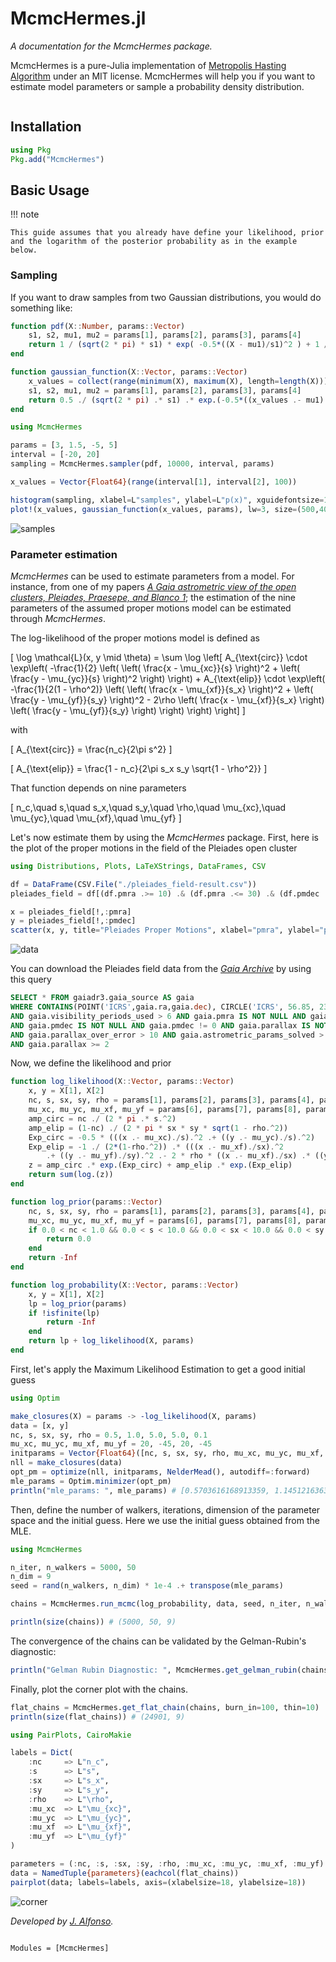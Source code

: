 # McmcHermes.jl


*A documentation for the McmcHermes package.*

McmcHermes is a pure-Julia implementation of [Metropolis Hasting Algorithm](https://en.wikipedia.org/wiki/Metropolis–Hastings_algorithm) under an MIT license. McmcHermes will help you if you want to estimate model parameters or sample a probability density distribution.

```@contents
```

## Installation

```julia
using Pkg
Pkg.add("McmcHermes")
```

## Basic Usage

!!! note

    This guide assumes that you already have define your likelihood, prior and the logarithm of the posterior probability as in the example below.


### Sampling

If you want to draw samples from two Gaussian distributions, you would do something like:

```julia
function pdf(X::Number, params::Vector)
    s1, s2, mu1, mu2 = params[1], params[2], params[3], params[4]
    return 1 / (sqrt(2 * pi) * s1) * exp( -0.5*((X - mu1)/s1)^2 ) + 1 / (sqrt(2 * pi) * s2) * exp( -0.5*((X - mu2)/s2)^2 )
end

function gaussian_function(X::Vector, params::Vector)
    x_values = collect(range(minimum(X), maximum(X), length=length(X)))
    s1, s2, mu1, mu2 = params[1], params[2], params[3], params[4]
    return 0.5 ./ (sqrt(2 * pi) .* s1) .* exp.(-0.5*((x_values .- mu1)./s1).^2) .+ 0.5 ./ (sqrt(2 * pi) .* s2) .* exp.(-0.5*((x_values .- mu2)./s2).^2)
end

using McmcHermes

params = [3, 1.5, -5, 5]
interval = [-20, 20]
sampling = McmcHermes.sampler(pdf, 10000, interval, params)

x_values = Vector{Float64}(range(interval[1], interval[2], 100))

histogram(sampling, xlabel=L"samples", ylabel=L"p(x)", xguidefontsize=12, color=:gray, yguidefontsize=12, normalize=:pdf, show=true, label="samples")
plot!(x_values, gaussian_function(x_values, params), lw=3, size=(500,400), label="Function", lc=:orange, show=true)
```

![samples](./assets/samples.png)


### Parameter estimation

*McmcHermes* can be used to estimate parameters from a model. For instance, from one of my papers [*A Gaia astrometric view of the open clusters, Pleiades, Praesepe, and Blanco 1*](https://ui.adsabs.harvard.edu/abs/2023A%26A...677A.163A/abstract); the estimation of the nine parameters of the assumed proper motions model can be estimated through *McmcHermes*.

The log-likelihood of the proper motions model is defined as

<div class="math">

\[
\log \mathcal{L}(x, y \mid \theta) = \sum \log \left[ 
A_{\text{circ}} \cdot \exp\left( 
-\frac{1}{2} \left( 
\left( \frac{x - \mu_{xc}}{s} \right)^2 + 
\left( \frac{y - \mu_{yc}}{s} \right)^2 
\right) 
\right) + 
A_{\text{elip}} \cdot \exp\left( 
-\frac{1}{2(1 - \rho^2)} \left( 
\left( \frac{x - \mu_{xf}}{s_x} \right)^2 + 
\left( \frac{y - \mu_{yf}}{s_y} \right)^2 - 
2\rho \left( \frac{x - \mu_{xf}}{s_x} \right) 
\left( \frac{y - \mu_{yf}}{s_y} \right) 
\right) 
\right) 
\right]
\]

</div>

with 
<div class="math">

\[
A_{\text{circ}} = \frac{n_c}{2\pi s^2}
\]

\[
A_{\text{elip}} = \frac{1 - n_c}{2\pi s_x s_y \sqrt{1 - \rho^2}}
\]

</div>

That function depends on nine parameters

<div class="math">

\[
n_c,\quad s,\quad s_x,\quad s_y,\quad \rho,\quad \mu_{xc},\quad \mu_{yc},\quad \mu_{xf},\quad \mu_{yf}
\]

</div>

Let's now estimate them by using the *McmcHermes* package. First, here is the plot of the proper motions in the field of the Pleiades open cluster

```julia
using Distributions, Plots, LaTeXStrings, DataFrames, CSV

df = DataFrame(CSV.File("./pleiades_field-result.csv"))
pleiades_field = df[(df.pmra .>= 10) .& (df.pmra .<= 30) .& (df.pmdec .>= -55) .& (df.pmdec .<= -35), :]

x = pleiades_field[!,:pmra]
y = pleiades_field[!,:pmdec]
scatter(x, y, title="Pleiades Proper Motions", xlabel="pmra", ylabel="pmdec", legend=false, markersize=2)
```

![data](./assets/vpd.png)


You can download the Pleiades field data from the [*Gaia Archive*](https://gea.esac.esa.int/archive/) by using this query
```sql
SELECT * FROM gaiadr3.gaia_source AS gaia 
WHERE CONTAINS(POINT('ICRS',gaia.ra,gaia.dec), CIRCLE('ICRS', 56.85, 23.51, 5))=1
AND gaia.visibility_periods_used > 6 AND gaia.pmra IS NOT NULL AND gaia.pmra != 0 
AND gaia.pmdec IS NOT NULL AND gaia.pmdec != 0 AND gaia.parallax IS NOT NULL AND gaia.ruwe < 1.4
AND gaia.parallax_over_error > 10 AND gaia.astrometric_params_solved > 3
AND gaia.parallax >= 2
```

Now, we define the likelihood and prior

```julia
function log_likelihood(X::Vector, params::Vector)
    x, y = X[1], X[2]
    nc, s, sx, sy, rho = params[1], params[2], params[3], params[4], params[5]
    mu_xc, mu_yc, mu_xf, mu_yf = params[6], params[7], params[8], params[9]
    amp_circ = nc ./ (2 * pi .* s.^2)
    amp_elip = (1-nc) ./ (2 * pi * sx * sy * sqrt(1 - rho.^2))
    Exp_circ = -0.5 * (((x .- mu_xc)./s).^2 .+ ((y .- mu_yc)./s).^2)
    Exp_elip = -1 ./ (2*(1-rho.^2)) .* (((x .- mu_xf)./sx).^2
        .+ ((y .- mu_yf)./sy).^2 .- 2 * rho * ((x .- mu_xf)./sx) .* ((y .- mu_yf)./sy))
    z = amp_circ .* exp.(Exp_circ) + amp_elip .* exp.(Exp_elip)
    return sum(log.(z))
end

function log_prior(params::Vector)
    nc, s, sx, sy, rho = params[1], params[2], params[3], params[4], params[5]
    mu_xc, mu_yc, mu_xf, mu_yf = params[6], params[7], params[8], params[9]
    if 0.0 < nc < 1.0 && 0.0 < s < 10.0 && 0.0 < sx < 10.0 && 0.0 < sy < 10.0 && -1.0 < rho < 1.0
        return 0.0
    end
    return -Inf
end

function log_probability(X::Vector, params::Vector)
    x, y = X[1], X[2]
    lp = log_prior(params)
    if !isfinite(lp)
        return -Inf
    end
    return lp + log_likelihood(X, params)
end
```

First, let's apply the Maximum Likelihood Estimation to get a good initial guess

```julia
using Optim

make_closures(X) = params -> -log_likelihood(X, params)
data = [x, y]
nc, s, sx, sy, rho = 0.5, 1.0, 5.0, 5.0, 0.1
mu_xc, mu_yc, mu_xf, mu_yf = 20, -45, 20, -45
initparams = Vector{Float64}([nc, s, sx, sy, rho, mu_xc, mu_yc, mu_xf, mu_yf])
nll = make_closures(data)
opt_pm = optimize(nll, initparams, NelderMead(), autodiff=:forward)
mle_params = Optim.minimizer(opt_pm)
println("mle_params: ", mle_params) # [0.5703616168913359, 1.145121636314209, 4.683106119784698, 5.1177766210904485, -0.16776744025292578, 19.891677759318622, -45.419917930062915, 19.632955307887066, -43.415932987439774]
```

Then, define the number of walkers, iterations, dimension of the parameter space and the initial guess.
Here we use the initial guess obtained from the MLE.

```julia
using McmcHermes

n_iter, n_walkers = 5000, 50
n_dim = 9
seed = rand(n_walkers, n_dim) * 1e-4 .+ transpose(mle_params)

chains = McmcHermes.run_mcmc(log_probability, data, seed, n_iter, n_walkers, n_dim, a=0.01)

println(size(chains)) # (5000, 50, 9)
```

The convergence of the chains can be validated by the Gelman-Rubin's diagnostic:

```julia 
println("Gelman Rubin Diagnostic: ", McmcHermes.get_gelman_rubin(chains)) # 1.1161957469617692
```

Finally, plot the corner plot with the chains.

```julia
flat_chains = McmcHermes.get_flat_chain(chains, burn_in=100, thin=10)
println(size(flat_chains)) # (24901, 9)

using PairPlots, CairoMakie

labels = Dict(
    :nc     => L"n_c",
    :s      => L"s",
    :sx     => L"s_x",
    :sy     => L"s_y",
    :rho    => L"\rho",
    :mu_xc  => L"\mu_{xc}",
    :mu_yc  => L"\mu_{yc}",
    :mu_xf  => L"\mu_{xf}",
    :mu_yf  => L"\mu_{yf}"
)

parameters = (:nc, :s, :sx, :sy, :rho, :mu_xc, :mu_yc, :mu_xf, :mu_yf)
data = NamedTuple{parameters}(eachcol(flat_chains))
pairplot(data; labels=labels, axis=(xlabelsize=18, ylabelsize=18))
```

![corner](./assets/corner.png)


*Developed by [J. Alfonso](https://github.com/stevenalfonso).*


```@index
```

```@autodocs
Modules = [McmcHermes]
```